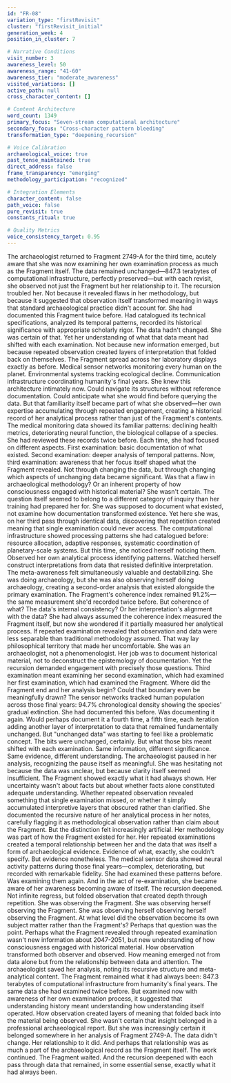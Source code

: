```yaml
---
id: "FR-08"
variation_type: "firstRevisit"
cluster: "firstRevisit_initial"
generation_week: 4
position_in_cluster: 7

# Narrative Conditions
visit_number: 3
awareness_level: 50
awareness_range: "41-60"
awareness_tier: "moderate_awareness"
visited_variations: []
active_path: null
cross_character_content: []

# Content Architecture
word_count: 1349
primary_focus: "Seven-stream computational architecture"
secondary_focus: "Cross-character pattern bleeding"
transformation_type: "deepening_recursion"

# Voice Calibration
archaeological_voice: true
past_tense_maintained: true
direct_address: false
frame_transparency: "emerging"
methodology_participation: "recognized"

# Integration Elements
character_content: false
path_voice: false
pure_revisit: true
constants_ritual: true

# Quality Metrics
voice_consistency_target: 0.95
---
```

The archaeologist returned to Fragment 2749-A for the third time, acutely aware that she was now examining her own examination process as much as the Fragment itself. The data remained unchanged—847.3 terabytes of computational infrastructure, perfectly preserved—but with each revisit, she observed not just the Fragment but her relationship to it. The recursion troubled her. Not because it revealed flaws in her methodology, but because it suggested that observation itself transformed meaning in ways that standard archaeological practice didn't account for.
She had documented this Fragment twice before. Had catalogued its technical specifications, analyzed its temporal patterns, recorded its historical significance with appropriate scholarly rigor. The data hadn't changed. She was certain of that. Yet her understanding of what that data meant had shifted with each examination. Not because new information emerged, but because repeated observation created layers of interpretation that folded back on themselves.
The Fragment spread across her laboratory displays exactly as before. Medical sensor networks monitoring every human on the planet. Environmental systems tracking ecological decline. Communication infrastructure coordinating humanity's final years. She knew this architecture intimately now. Could navigate its structures without reference documentation. Could anticipate what she would find before querying the data. But that familiarity itself became part of what she observed—her own expertise accumulating through repeated engagement, creating a historical record of her analytical process rather than just of the Fragment's contents.
The medical monitoring data showed its familiar patterns: declining health metrics, deteriorating neural function, the biological collapse of a species. She had reviewed these records twice before. Each time, she had focused on different aspects. First examination: basic documentation of what existed. Second examination: deeper analysis of temporal patterns. Now, third examination: awareness that her focus itself shaped what the Fragment revealed. Not through changing the data, but through changing which aspects of unchanging data became significant.
Was that a flaw in archaeological methodology? Or an inherent property of how consciousness engaged with historical material? She wasn't certain. The question itself seemed to belong to a different category of inquiry than her training had prepared her for. She was supposed to document what existed, not examine how documentation transformed existence. Yet here she was, on her third pass through identical data, discovering that repetition created meaning that single examination could never access.
The computational infrastructure showed processing patterns she had catalogued before: resource allocation, adaptive responses, systematic coordination of planetary-scale systems. But this time, she noticed herself noticing them. Observed her own analytical process identifying patterns. Watched herself construct interpretations from data that resisted definitive interpretation. The meta-awareness felt simultaneously valuable and destabilizing. She was doing archaeology, but she was also observing herself doing archaeology, creating a second-order analysis that existed alongside the primary examination.
The Fragment's coherence index remained 91.2%—the same measurement she'd recorded twice before. But coherence of what? The data's internal consistency? Or her interpretation's alignment with the data? She had always assumed the coherence index measured the Fragment itself, but now she wondered if it partially measured her analytical process. If repeated examination revealed that observation and data were less separable than traditional methodology assumed.
That way lay philosophical territory that made her uncomfortable. She was an archaeologist, not a phenomenologist. Her job was to document historical material, not to deconstruct the epistemology of documentation. Yet the recursion demanded engagement with precisely those questions. Third examination meant examining her second examination, which had examined her first examination, which had examined the Fragment. Where did the Fragment end and her analysis begin? Could that boundary even be meaningfully drawn?
The sensor networks tracked human population across those final years: 94.7% chronological density showing the species' gradual extinction. She had documented this before. Was documenting it again. Would perhaps document it a fourth time, a fifth time, each iteration adding another layer of interpretation to data that remained fundamentally unchanged. But "unchanged data" was starting to feel like a problematic concept. The bits were unchanged, certainly. But what those bits meant shifted with each examination. Same information, different significance. Same evidence, different understanding.
The archaeologist paused in her analysis, recognizing the pause itself as meaningful. She was hesitating not because the data was unclear, but because clarity itself seemed insufficient. The Fragment showed exactly what it had always shown. Her uncertainty wasn't about facts but about whether facts alone constituted adequate understanding. Whether repeated observation revealed something that single examination missed, or whether it simply accumulated interpretive layers that obscured rather than clarified.
She documented the recursive nature of her analytical process in her notes, carefully flagging it as methodological observation rather than claim about the Fragment. But the distinction felt increasingly artificial. Her methodology was part of how the Fragment existed for her. Her repeated examinations created a temporal relationship between her and the data that was itself a form of archaeological evidence. Evidence of what, exactly, she couldn't specify. But evidence nonetheless.
The medical sensor data showed neural activity patterns during those final years—complex, deteriorating, but recorded with remarkable fidelity. She had examined these patterns before. Was examining them again. And in the act of re-examination, she became aware of her awareness becoming aware of itself. The recursion deepened. Not infinite regress, but folded observation that created depth through repetition. She was observing the Fragment. She was observing herself observing the Fragment. She was observing herself observing herself observing the Fragment. At what level did the observation become its own subject matter rather than the Fragment's?
Perhaps that question was the point. Perhaps what the Fragment revealed through repeated examination wasn't new information about 2047-2051, but new understanding of how consciousness engaged with historical material. How observation transformed both observer and observed. How meaning emerged not from data alone but from the relationship between data and attention.
The archaeologist saved her analysis, noting its recursive structure and meta-analytical content. The Fragment remained what it had always been: 847.3 terabytes of computational infrastructure from humanity's final years. The same data she had examined twice before. But examined now with awareness of her own examination process, it suggested that understanding history meant understanding how understanding itself operated. How observation created layers of meaning that folded back into the material being observed.
She wasn't certain that insight belonged in a professional archaeological report. But she was increasingly certain it belonged somewhere in her analysis of Fragment 2749-A. The data didn't change. Her relationship to it did. And perhaps that relationship was as much a part of the archaeological record as the Fragment itself.
The work continued. The Fragment waited. And the recursion deepened with each pass through data that remained, in some essential sense, exactly what it had always been.
